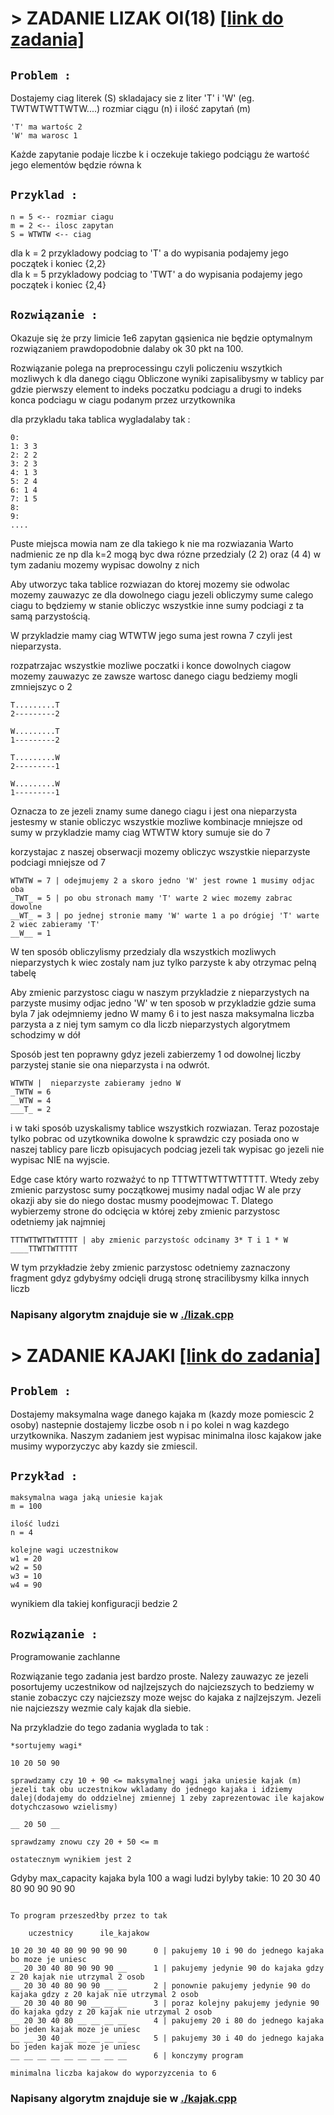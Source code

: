 # > ZADANIE LIZAK OI(18) [[link do zadania]](https://szkopul.edu.pl/c/cslomv2/p/liz/17289/)

## ```Problem : ```


Dostajemy ciag literek (S) skladajacy sie z liter 'T' i 'W' (eg. TWTWTWTTWTW....)
rozmiar ciągu (n) i ilość zapytań (m)
```
'T' ma wartośc 2 
'W' ma warosc 1
```

Każde zapytanie podaje liczbe k i oczekuje takiego podciągu że wartość jego elementów będzie równa k

## ```Przyklad : ```
```
n = 5 <-- rozmiar ciagu 
m = 2 <-- ilosc zapytan 
S = WTWTW <-- ciag
```
dla k = 2 przykladowy podciag to 'T' a do wypisania podajemy jego początek i koniec {2,2}  
dla k = 5 przykladowy podciag to 'TWT' a do wypisania podajemy jego początek i koniec {2,4}  

## ```Rozwiązanie : ```

Okazuje się że przy limicie 1e6 zapytan gąsienica nie będzie optymalnym rozwiązaniem prawdopodobnie dalaby ok 30 pkt na 100.  

Rozwiązanie polega na preprocessingu czyli policzeniu wszytkich mozliwych k dla danego ciągu
Obliczone wyniki zapisalibysmy w tablicy par gdzie pierwszy element to indeks poczatku podciagu a drugi to indeks konca podciagu w ciagu podanym przez urzytkownika

dla przykladu taka tablica wygladalaby tak :
```
0:  
1: 3 3
2: 2 2
3: 2 3
4: 1 3
5: 2 4
6: 1 4
7: 1 5
8: 
9:
....
```

Puste miejsca mowia nam ze dla takiego k nie ma rozwiazania
Warto nadmienic ze np dla k=2 mogą byc dwa rózne przedzialy (2 2) oraz (4 4) w tym zadaniu mozemy wypisac dowolny z nich

Aby utworzyc taka tablice rozwiazan do ktorej mozemy sie odwolac mozemy zauwazyc ze dla dowolnego ciagu jezeli obliczymy sume calego ciagu to 
będziemy w stanie obliczyc wszystkie inne sumy podciagi z ta samą parzystością.

W przykladzie mamy ciag WTWTW
jego suma jest rowna 7 czyli jest nieparzysta.


rozpatrzajac wszystkie mozliwe poczatki i konce dowolnych ciagow mozemy zauwazyc ze zawsze wartosc danego ciagu bedziemy mogli zmniejszyc o 2
```
T.........T
2---------2

W.........T
1---------2

T.........W
2---------1

W.........W
1---------1
```

Oznacza to ze jezeli znamy sume danego ciagu i jest ona nieparzysta jestesmy w stanie obliczyc wszystkie mozliwe kombinacje mniejsze od sumy
w przykladzie mamy ciag WTWTW ktory sumuje sie do 7  
  
korzystajac z naszej obserwacji mozemy obliczyc wszystkie nieparzyste podciagi mniejsze od 7
  ```
WTWTW = 7 | odejmujemy 2 a skoro jedno 'W' jest rowne 1 musimy odjac oba
_TWT_ = 5 | po obu stronach mamy 'T' warte 2 wiec mozemy zabrac dowolne 
__WT_ = 3 | po jednej stronie mamy 'W' warte 1 a po drógiej 'T' warte 2 wiec zabieramy 'T'
__W__ = 1
```

W ten sposób obliczylismy przedzialy dla wszystkich mozliwych nieparzystych k wiec zostaly nam juz tylko parzyste k aby otrzymac pelną tabelę

Aby zmienic parzystosc ciagu w naszym przykladzie z nieparzystych na parzyste musimy odjac jedno 'W' w ten sposob w przykladzie gdzie suma byla 7 jak odejmniemy jedno W mamy 6 i to jest nasza maksymalna liczba parzysta
a z niej tym samym co dla liczb nieparzystych algorytmem schodzimy w dół

Sposób jest ten poprawny gdyz jezeli zabierzemy 1 od dowolnej liczby parzystej stanie sie ona nieparzysta i na odwrót.

```
WTWTW |  nieparzyste zabieramy jedno W
_TWTW = 6
__WTW = 4
___T_ = 2
```

i w taki sposób uzyskalismy tablice wszystkich rozwiazan. Teraz pozostaje tylko pobrac od uzytkownika dowolne k sprawdzic czy posiada ono w naszej tablicy pare liczb opisujacych podciag jezeli tak wypisac go jezeli nie wypisac NIE na wyjscie.

Edge case który warto rozważyć to np TTTWTTWTTWTTTTT.
Wtedy zeby zmienic parzystosc sumy początkowej musimy nadal odjac W ale przy okazji aby sie do niego dostac musmy poodejmowac T. Dlatego wybierzemy strone do odcięcia w której zeby zmienic parzystosc odetniemy jak najmniej
```
TTTWTTWTTWTTTTT | aby zmienic parzystośc odcinamy 3* T i 1 * W
____TTWTTWTTTTT
```
W tym przykładzie żeby zmienic parzystosc odetniemy zaznaczony fragment gdyz gdybyśmy odcięli drugą stronę stracilibysmy kilka innych liczb

### Napisany algorytm znajduje sie w [./lizak.cpp](./lizak.cpp)

# > ZADANIE KAJAKI [[link do zadania]](https://szkopul.edu.pl/c/cslomv2/p/kaj/21827/)

## ```Problem : ``` 

Dostajemy maksymalna wage danego kajaka m (kazdy moze pomiescic 2 osoby) nastepnie dostajemy liczbe osob n i po kolei n wag kazdego urzytkownika. Naszym zadaniem jest wypisac minimalna ilosc kajakow
jake musimy wyporzyczyc aby kazdy sie zmiescil.

## ```Przykład : ``` 

```
maksymalna waga jaką uniesie kajak
m = 100

ilość ludzi
n = 4 

kolejne wagi uczestnikow
w1 = 20
w2 = 50
w3 = 10
w4 = 90
```
wynikiem dla takiej konfiguracji bedzie 2


## ```Rozwiązanie : ``` 

Programowanie zachlanne

Rozwiązanie tego zadania jest bardzo proste. Nalezy zauwazyc ze jezeli posortujemy uczestnikow od najlzejszych do najciezszych to bedziemy w stanie zobaczyc czy najciezszy moze wejsc do kajaka z najlzejszym.
Jezeli nie najciezszy wezmie caly kajak dla siebie.

Na przykladzie do tego zadania wyglada to tak :
```
*sortujemy wagi*

10 20 50 90

sprawdzamy czy 10 + 90 <= maksymalnej wagi jaka uniesie kajak (m)
jezeli tak obu uczestnikow wkladamy do jednego kajaka i idziemy dalej(dodajemy do oddzielnej zmiennej 1 zeby zaprezentowac ile kajakow dotychczasowo wzielismy)

__ 20 50 __ 

sprawdzamy znowu czy 20 + 50 <= m

ostatecznym wynikiem jest 2
```

Gdyby max_capacity kajaka byla 100 a wagi ludzi bylyby takie:
10 20 30 40 80 90 90 90 90
```

To program przeszedłby przez to tak
 	
	uczestnicy		ile_kajakow

10 20 30 40 80 90 90 90 90		0 | pakujemy 10 i 90 do jednego kajaka bo moze je uniesc
__ 20 30 40 80 90 90 90 __		1 | pakujemy jedynie 90 do kajaka gdzy z 20 kajak nie utrzymal 2 osob
__ 20 30 40 80 90 90 __ __		2 | ponownie pakujemy jedynie 90 do kajaka gdzy z 20 kajak nie utrzymal 2 osob
__ 20 30 40 80 90 __ __ __		3 | poraz kolejny pakujemy jedynie 90 do kajaka gdzy z 20 kajak nie utrzymal 2 osob
__ 20 30 40 80 __ __ __ __		4 | pakujemy 20 i 80 do jednego kajaka bo jeden kajak moze je uniesc
__ __ 30 40 __ __ __ __ __		5 | pakujemy 30 i 40 do jednego kajaka bo jeden kajak moze je uniesc
__ __ __ __ __ __ __ __ __		6 | konczymy program

minimalna liczba kajakow do wyporzyzcenia to 6

```
### Napisany algorytm znajduje sie w [./kajak.cpp](./kajak.cpp)
